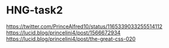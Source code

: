 # HNG-task2
https://twitter.com/PrinceAlfred10/status/1165339033255514112
https://lucid.blog/princelini4/post/1566672934
https://lucid.blog/princelini4/post/the-great-css-020
